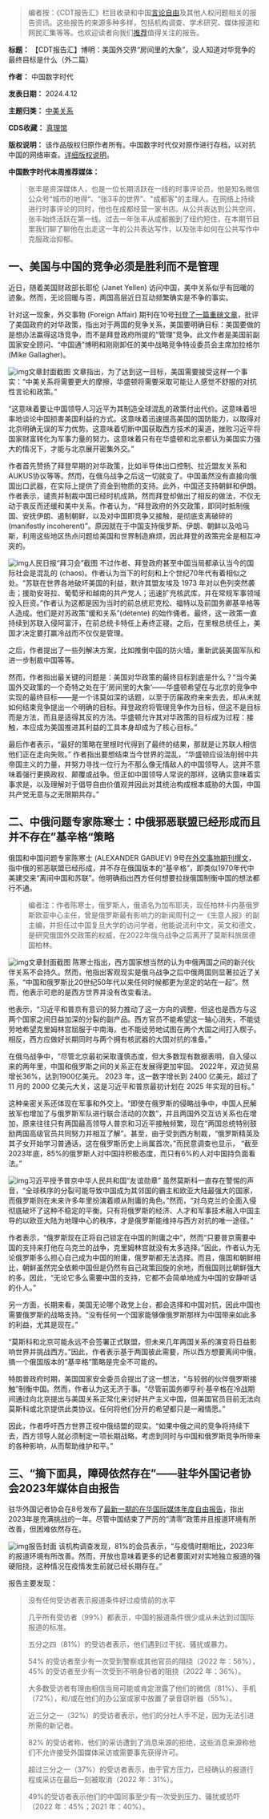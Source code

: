 
> 编者按：《CDT报告汇》栏目收录和中国[言论自由](https://chinadigitaltimes.net/space/言论自由)及其他人权问题相关的报告资讯。这些报告的来源多种多样，包括机构调查、学术研究、媒体报道和网民汇集等等。也欢迎读者向我们[推荐](https://chinadigitaltimes.net/chinese/telegrambot)值得关注的报告。




**标题：** 【CDT报告汇】博明：美国外交界“房间里的大象”，没人知道对华竞争的最终目标是什么（外二篇）  

**作者：** 中国数字时代  

**发表日期：** 2024.4.12  

**主题归类：** [中美关系](https://chinadigitaltimes.net/space/中美关系)  

**CDS收藏：** [真理馆](https://chinadigitaltimes.net/space/%E7%9C%9F%E7%90%86%E9%A6%86)  

**版权说明：** 该作品版权归原作者所有。中国数字时代仅对原作进行存档，以对抗中国的网络审查。[详细版权说明](https://chinadigitaltimes.net/chinese/copyright)。


**中国数字时代本周推荐媒体：** 



> 张丰是资深媒体人，也是一位长期活跃在一线的时事评论员，他是知名微信公众号“城市的地得“、“张3丰的世界”、"成都客"的主理人。在网络上持续进行时事评论的同时，他也在成都经营一家书店。从公共表达到公共空间，张丰始终活跃在第一线。过去一年张丰从成都搬到了纽约短住，在本期节目里我们聊了聊他在出走这一年的公共表达写作，以及张丰如何在公共写作中克服政治抑郁。



一、美国与中国的竞争必须是胜利而不是管理
--------------------


近日，随着美国财政部长耶伦 (Janet Yellen) 访问中国，美中关系似乎有回暖的迹象。然而，无论回暖与否，两国高层近日互动频繁确实是不争的事实。


针对这一现象，外交事物 (Foreign Affair) 期刊在10号[刊登了一篇重磅文章](https://www.foreignaffairs.com/united-states/no-substitute-victory-pottinger-gallagher)，批评了美国政府的对华政策，指出对于两国的竞争关系，美国要明确目标：美国要做的是想办法赢得这场竞争，而不是拜登政府所提的“管理”竞争。此文作者是美国前副国家安全顾问、“中国通”博明和刚刚卸任的美中战略竞争特设委员会主席加拉格尔 (Mike Gallagher)。


![img](https://chinadigitaltimes.net/chinese/files/2024/04/No-Substitute-for-Victory_-Americas-Competition-With-China-Must-Be-W_-www.foreignaffairs.com_.png)文章封面截图
文章指出，为了达到这一目标，美国需要接受这样一个事实：“中美关系将需要更大的摩擦，华盛顿将需要采取可能让人感觉不舒服的对抗性言论和政策。”


“这意味着要让中国领导人习近平为其制造全球混乱的政策付出代价。这意味着坦率地谈论中国损害美国利益的方式。这意味着迅速提高美国的国防能力，以取得对北京明确无误的军力优势。这意味着切断中国获取西方技术的渠道，挫败习近平将国家财富转化为军事力量的努力。这意味着只有在华盛顿和北京都认为美国实力强大的情况下，才能与北京展开密集外交。”


作者首先赞扬了拜登早期的对华政策，比如半导体出口控制、拉近盟友关系和AUKUS协议等等。然而，在俄乌战争之后这一切就变了。中国虽然没有直接向俄国出口武器，在实际上提供了资金到物质的支持。此外，中国还支持朝鲜和伊朗。作者表示，谴责并制裁中国已经时机成熟，然而拜登却做出了相反的做法，不仅无动于衷反而还缓和美中关系。作者认为，“拜登政府的外交政策，即同时抵制俄国、安抚伊朗、遏制朝鲜，以及对中国即竞争又接触，是彻底支离破碎的 (manifestly incoherent)”。原因就在于中国支持俄罗斯、伊朗、朝鲜以及哈马斯，利用这些地区热点问题给美国和世界制造麻烦，因此拜登的政策完全是相互冲突的。


![img](https://chinadigitaltimes.net/chinese/files/2023/11/人民日报-拜习会-scaled-e1712911294611.jpg)人民日报“拜习会”截图
不过作者、拜登政府甚至中国当局都承认当今的国际社会是混乱的 (chaos)。作者认为当下的时刻和上个世纪70年代有着相似之处。“苏联在世界各地破坏美国的利益，默许其盟友埃及 1973 年对以色列突然袭击；援助安哥拉、葡萄牙和越南的共产党人；迅速扩充核武库，并在常规军事领域投入巨资。”作者认为这都是因为当时的前总统尼克松、福特以及前国务卿基辛格等人造成。他们是对苏政策“缓和关系”(détente) 的始作俑者。最终，这一政策一直持续到苏联入侵阿富汗，在前总统卡特任上寿终正寝。之后，在里根总统任上，美国才决定要打赢冷战而不仅仅是管理。


之后，作者提出了一些列解决方案，比如推倒中国的防火墙，重新武装美国军队和进一步制裁中国等等。


然而，作者指出最关键的问题是：美国对华政策的最终目标到底是什么？“当今美国外交政策的一个奇特之处在于‘房间里的大象’——华盛顿希望在与北京的竞争中实现的最终目标——是一个讳莫如深的话题，以至于历届政府来来去去，却从未就如何结束竞争提出一个明确的目标。拜登政府将管理竞争作为目标，但这不是目标而是方法，而且是适得其反的方法。华盛顿允许其对华政策的目标成为过程：接触，本应成为美国推进其利益的工具本身却成为了核心目标。”


最后作者表示，“最好的策略在里根时代得到了最终的结果，那就是让苏联人相信他们正在走向失败。” 作者指出要想结束当今世界的混乱，“华盛顿应设法削弱中共帝国主义的力量，并努力寻找一位行为不那么像无情敌人的中国领导人。这并不意味着强行更换政权、颠覆或战争。但正如中国领导人常说的那样，这确实意味着实事求是，以及理解对于倡导自由价值观并因此对其统治构成根本威胁的大国，中国共产党无意与之无限期共存。”


二、中俄问题专家陈寒士：中俄邪恶联盟已经形成而且并不存在”基辛格“策略
-----------------------------------


俄国和中国问题专家陈寒士 (ALEXANDER GABUEV) 9号[在外交事物期刊撰文](https://www.foreignaffairs.com/china/putin-and-xis-unholy-alliance)，指中俄的邪恶联盟已经形成，并不存在俄国版本的“基辛格”，即类似1970年代中美建交来“离间中国和苏联”。他明确指出西方任何想要拉拢俄国制衡中国的想法都行不通。



> 编者注：作者陈寒士，俄罗斯人，俄语名为加布耶夫，现任柏林卡内基俄罗斯欧亚中心主任，曾是俄罗斯最有影响力的新闻周刊之一《生意人报》的副主编，并担任过中国复旦大学的访问学者，他能说流利中文，英文和德文，是研究俄国外交政策的权威，在2022年俄乌战争之后离开了莫斯科旅居德国柏林。


![img](https://chinadigitaltimes.net/chinese/files/2024/04/Putin-and-Xis-Unholy-Alliance-Foreign-Affairs-www.foreignaffairs.com_.png)文章封面截图
陈寒士指出，西方国家想当然的认为中俄两国之间的新兴伙伴关系不会持久。然而，他指出客观现实是俄乌战争之后中俄两国则显著拉近了关系，“中国和俄罗斯比20世纪50年代以来任何时候都更为坚定的站在一起”。然而，他表示可悲的是西方世界并没有改变看法。


他表示，“习近平和普京有意识的努力推动了这一方向的调整，但这也是西方与这两个国家之间日益加深的分裂的副产品。西方官员不能希望这一轴心消失，不能徒劳地希望克里姆林宫屈服于中南海，也不能徒劳地试图在两个大国之间打入楔子。相反，西方应做好长期同时与两个拥有核武器的大国对抗的准备。”


在俄乌战争中，“尽管北京最初采取谨慎态度，但大多数现有数据表明，自入侵以来的两年里，中国和俄罗斯之间的关系正在发展得更加牢固。 2022年，双边贸易增长36%，达到1900亿美元。 2023 年，这一数字增长到 2400 亿美元，超过了 11 月的 2000 亿美元大关，这是习近平和普京最初计划在 2025 年实现的目标。”


这种亲密关系还体现在军事和外交上。“即使在俄罗斯的侵略战争中，中国人民解放军也增加了与俄罗斯军队进行联合活动的次数”，并且两国外交互访关系也在增加，原来往往只有两国最高领导人普京和习近平接触频繁，现在“两国总统特别鼓励两国高级官员共同努力并相互了解”。甚至，由于受到西方制裁，“俄罗斯精英及其子女开始学习普通话，这在俄罗斯历史上尚属首次。”而民意调查也显示， “截至2023年底，85%的俄罗斯人对中国持积极态度，而只有6%的人对中国持负面看法。”


![img](https://chinadigitaltimes.net/chinese/files/2022/02/习近平普京.png)习近平授予普京中华人民共和国“友谊勋章”
虽然莫斯科一直存在警惕的声音，“全球秩序的分裂可能导致中国成为其邻国的霸主和欧亚大陆最强大的国家，而俄罗斯则在未来许多年里扮演着顺从附庸的角色。”然而，“对乌克兰的全面入侵彻底破坏了这种不稳定的平衡。只有将俄罗斯的经济、人才和军事技术融入中国主导的以欧亚大陆为地理中心的秩序，才是俄罗斯能维持与西方对抗的唯一途径。”


作者表示，“俄罗斯现在正将自己锁定在中国的附庸之中”，然而“只要普京需要中国的支持来打他在乌克兰的战争，克里姆林宫就没有太多选择。”因此，作者认为无论俄罗斯多么担心自己成为中国的附庸，俄罗斯都无法选择。而且，俄国和朝鲜相比，朝鲜虽然完全依赖中国但是仍然有自己政策回旋的余地，而俄国则比朝鲜强大的多。因此，“无论它多么需要中国的支持，它都不会简单地成为中国的安静听话的仆人。”


另一方面，长期来看，美国无论哪个政党上台，都会选择和中国对抗，因此中国也需要俄罗斯的战略支持。“没有任何一个国家能够像俄罗斯那样为中国带来如此多的利益，尤其是现在。”


“莫斯科和北京可能永远不会签署正式联盟，但未来几年两国关系的演变将日益影响世界并挑战西方。”因此，作者表示基于两国彼此需要，所以西方想要离间中俄，搞一个俄国版本的“基辛格”策略是完全不可能的。


特朗普政府时期，美国国家安全委员会提出了这一想法，“与较弱的伙伴俄罗斯接触”制衡中国。然而，作者认为这无济于事。“尽管前国务卿亨利·基辛格在冷战期间通过向北京提出与美国关系正常化来讨好共产主义中国，但美国官员目前无法向莫斯科或北京提供此类协议。任何将他们分开的希望都只是一厢情愿。”


因此，作者呼吁西方世界正视中俄结盟的现实。“如果中俄之间的竞争将持续下去，西方领导人就必须制定一项长期战略，考虑到同时与中国和俄罗斯竞争所带来的各种影响，从而帮助维护和平。”


三、“摘下面具，障碍依然存在”——驻华外国记者协会2023年媒体自由报告
------------------------------------


驻华外国记者协会在8号发布了[最新一期的在华国际媒体年度自由报告](https://fccchina.org/2024/04/08/media-freedoms-report-2023-masks-off-barriers-remain/)，指出2023年是充满挑战的一年。尽管中国结束了严厉的“清零”政策并且报道环境有所改善，但困难依然存在。


![img](https://chinadigitaltimes.net/chinese/files/2024/04/FCCC-Report_2023.jpg)报告封面
该机构调查发现，81%的会员表示，“与疫情时期相比，2023年的报道环境有所改善。然而，开放也意味着更多的记者要面对对实地独立报道的强硬阻挠，这种情况在疫情发生前就已经长期存在。”


报告主要发现：



> 没有任何受访者表示报道条件好过疫情前的水平
> 
> 
> 几乎所有受访者（99%）都表示，中国的报道条件很少或从未达到过国际报道的标准。
> 
> 
> 五分之四（81%）的受访者表示，他们遇到过干扰、骚扰或暴力。
> 
> 
> 54% 的受访者至少有一次受到警察或其他官员的阻挠（2022 年：56%），45% 的受访者至少有一次受到不明身份者的阻挠（2022 年：36%）。
> 
> 
> 大多数受访者有理由相信当局可能或肯定泄露了他们的微信（81%）、手机（72%），和/或在他们的办公室或家中放置了录音窃听器（55%）。
> 
> 
> 近三分之一（32%）的受访者表示，他们的分社人手不足，因为无法引进所需的新记者。
> 
> 
> 82% 的受访者称，他们的采访遭到了消息来源的拒绝，这些消息来源称他们不允许接受外国媒体采访或需要事先获得许可。
> 
> 
> 超过三分之一（37%）的受访者表示，由于官方压力，已经确认的报道行程或采访在最后一刻被取消（2022 年：31%）。
> 
> 
> 49%的受访者表示他们的中国同事至少有一次受到压力、骚扰或恐吓（2022 年：45%；2021 年：40%）。











